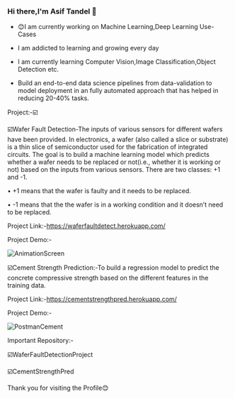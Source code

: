 ### Hi there,I'm Asif Tandel 👋

- :blush:I am currently working on Machine Learning,Deep Learning Use-Cases

- I am addicted to learning and growing every day

- I am currently learning Computer Vision,Image Classification,Object Detection etc.

- Build an end-to-end data science pipelines from data-validation to model deployment in an fully automated approach that has helped in reducing 20-40% tasks.



Project:-:ballot_box_with_check:

:ballot_box_with_check:Wafer Fault Detection-The inputs of various sensors for different wafers have been provided. In electronics, a wafer (also called a slice or substrate) is a thin slice of semiconductor used for the fabrication of integrated circuits. The goal is to build a machine learning model which predicts whether a wafer needs to be replaced or not(i.e., whether it is working or not) based on the inputs from various sensors. There are two classes: +1 and -1. 

•	+1 means that the wafer is faulty and it needs to be replaced. 

•	-1 means that the the wafer is in a working condition and it doesn’t need to be replaced.

Project Link:-https://waferfaultdetect.herokuapp.com/

Project Demo:-

![AnimationScreen](https://user-images.githubusercontent.com/61505882/129244504-62d17250-c15f-45b0-a429-2ef61acd49d7.gif)

:ballot_box_with_check:Cement Strength Prediction:-To build a regression model to predict the concrete compressive strength based on the different features in the training data. 

Project Link:-https://cementstrengthpred.herokuapp.com/

Project Demo:-

![PostmanCement](https://user-images.githubusercontent.com/61505882/129244975-23376c9d-cafe-4f6c-9c52-e289a0609b74.gif)

Important Repository:-

☑️WaferFaultDetectionProject 

☑️CementStrengthPred  


Thank you for visiting the Profile:blush:











